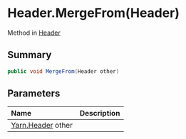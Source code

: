 # Header.MergeFrom(Header)

Method in [Header](/docs/api/csharp/yarn.header.md)

## Summary



```csharp
public void MergeFrom(Header other)
```

## Parameters

|Name|Description|
|:---|:---|
|[Yarn.Header](/docs/api/csharp/yarn.header.md) other||

